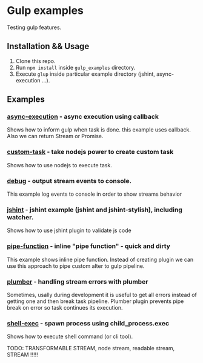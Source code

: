 # Gulp examples

Testing gulp features.

## Installation && Usage

1. Clone this repo.
2. Run `npm install` inside `gulp_examples` directory.
3. Execute `glup` inside particular example directory (jshint, async-execution ...).

## Examples

### [async-execution](./async-execution) - async execution using callback

Shows how to inform gulp when task is done. this example uses callback. Also we can return Stream or Promise.

### [custom-task](./custom-task) - take nodejs power to create custom task

Shows how to use nodejs to execute task.

### [debug](./debug) - output stream events to console.

This example log events to console in order to show streams behavior

### [jshint](./jshint) - jshint example (jshint and jshint-stylish), including watcher.

Shows how to use jshint plugin to validate js code

### [pipe-function](./pipe-function) - inline "pipe function" - quick and dirty

This example shows inline pipe function. Instead of creating plugin we can use this approach to pipe custom alter to gulp pipeline.

### [plumber](./plumber) - handling stream errors with plumber

Sometimes, usally during development it is useful to get all errors instead of getting one and then break task pipeline. Plumber plugin prevents pipe break on error so task continues its execution.

### [shell-exec](./shell-exec) - spawn process using child_process.exec

Shows how to execute shell command (or cli tool).



TODO: TRANSFORMABLE STREAM, node stream, readable stream, STREAM !!!!!

